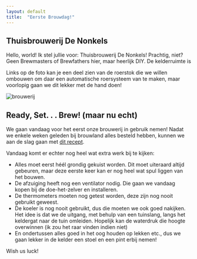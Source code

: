 ```yaml
---
layout: default
title:  "Eerste Brouwdag!"
---
```


## Thuisbrouwerij De Nonkels

Hello, world! Ik stel jullie voor: Thuisbrouwerij De Nonkels! Prachtig, niet? Geen Brewmasters of Brewfathers hier, maar heerlijk DIY. De kelderruimte is 

Links op de foto kan je een deel zien van de roerstok die we willen ombouwen om daar een automatische roersysteem van te maken, maar voorlopig gaan we dit lekker met de hand doen!

![brouwerij]({{site.baseurl}}/images/blog/2020-12-21-eerste-brouwdag-1.jpg)

## Ready, Set. . . Brew! (maar nu echt)

We gaan vandaag voor het eerst onze brouwerij in gebruik nemen! Nadat we enkele weken geleden bij brouwland alles besteld hebben, kunnen we aan de slag gaan met [dit recept](https://brouwerij.github.io/brouwerij-app/index.html?select=1605992678788#overzicht). 

Vandaag komt er echter nog heel wat extra werk bij te kijken:
 - Alles moet eerst héél grondig gekuist worden. Dit moet uiteraard altijd gebeuren, maar deze eerste keer kan er nog heel wat spul liggen van het bouwen.
 - De afzuiging heeft nog een ventilator nodig. Die gaan we vandaag kopen bij de doe-het-zelver en installeren.
 - De thermometers moeten nog getest worden, deze zijn nog nooit gebruikt geweest.
 - De koeler is nog nooit gebruikt, dus die moeten we ook goed nakijken. Het idee is dat we de uitgang, met behulp van een tuinslang, langs het keldergat naar de tuin omleiden. Hopelijk kan de waterdruk die hoogte overwinnen (ik zou het raar vinden indien niet)
 - En ondertussen alles goed in het oog houden op lekken etc., dus we gaan lekker in de kelder een stoel en een pint erbij nemen!


Wish us luck!